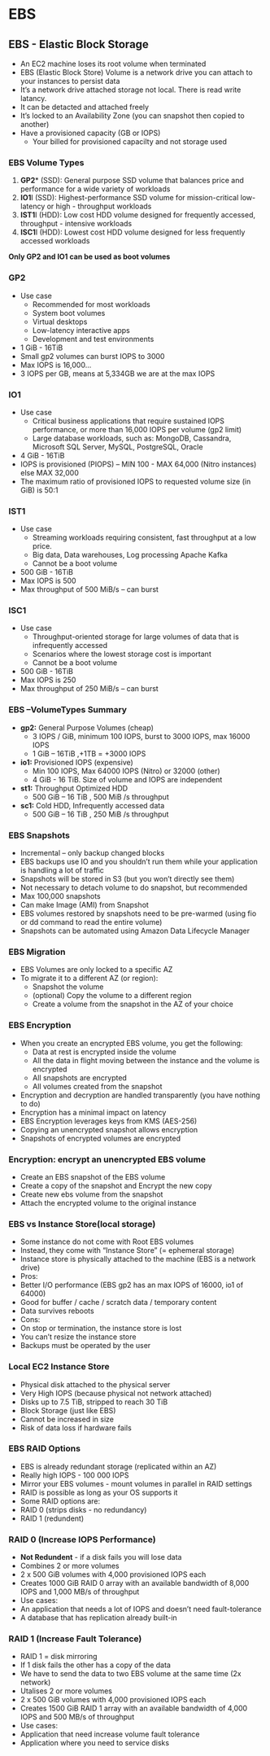 # EBS

## EBS - Elastic Block Storage

* An EC2 machine loses its root volume when terminated
* EBS (Elastic Block Store) Volume is a network drive you can attach to your instances to persist data
* It’s a network drive attached storage not local. There is read write latancy.
* It can be detacted and attached freely
* It’s locked to an Availability Zone (you can snapshot then copied to another)
* Have a provisioned capacity (GB or IOPS) 
  * Your billed for provisioned capacilty and not storage used
 
 ### EBS Volume Types
1. **GP2*** (SSD): General purpose SSD volume that balances price and performance for a wide variety of workloads
2. **IO1**I (SSD): Highest-performance SSD volume for mission-critical low-latency or high - throughput workloads
3. **IST1**I (HDD): Low cost HDD volume designed for frequently accessed, throughput - intensive workloads
4. **ISC1**I (HDD): Lowest cost HDD volume designed for less frequently accessed workloads

**Only GP2 and IO1 can be used as boot volumes**

### GP2
* Use case
  * Recommended for most workloads
  * System boot volumes
  * Virtual desktops
  * Low-latency interactive apps
  * Development and test environments
* 1 GiB - 16TiB
* Small gp2 volumes can burst IOPS to 3000
* Max IOPS is 16,000...
* 3 IOPS per GB, means at 5,334GB we are at the max IOPS

### IO1
* Use case
  * Critical business applications that require sustained IOPS performance, or more than 16,000 IOPS per volume (gp2 limit)
  * Large database workloads, such as: MongoDB, Cassandra, Microsoft SQL Server, MySQL, PostgreSQL, Oracle
* 4 GiB - 16TiB
* IOPS is provisioned (PIOPS) – MIN 100 - MAX 64,000 (Nitro instances) else MAX 32,000 
* The maximum ratio of provisioned IOPS to requested volume size (in GiB) is 50:1

### IST1
* Use case
  * Streaming workloads requiring consistent, fast throughput at a low price. 
  * Big data, Data warehouses, Log processing Apache Kafka
  * Cannot be a boot volume
* 500 GiB - 16TiB
* Max IOPS is 500
* Max throughput of 500 MiB/s – can burst

### ISC1
* Use case
  * Throughput-oriented storage for large volumes of data that is infrequently accessed
  * Scenarios where the lowest storage cost is important
  * Cannot be a boot volume
* 500 GiB - 16TiB
* Max IOPS is 250
* Max throughput of 250 MiB/s – can burst

### EBS –VolumeTypes Summary
* **gp2:** General Purpose Volumes (cheap)
  * 3 IOPS / GiB, minimum 100 IOPS, burst to 3000 IOPS, max 16000 IOPS 
  * 1 GiB – 16TiB ,+1TB = +3000 IOPS
* **io1:** Provisioned IOPS (expensive)
  * Min 100 IOPS, Max 64000 IOPS (Nitro) or 32000 (other) 
  * 4 GiB - 16 TiB. Size of volume and IOPS are independent
* **st1:** Throughput Optimized HDD
  * 500 GiB – 16 TiB , 500 MiB /s throughput
* **sc1:** Cold HDD, Infrequently accessed data 
  * 500 GiB – 16 TiB , 250 MiB /s throughput
  
### EBS Snapshots
* Incremental – only backup changed blocks
* EBS backups use IO and you shouldn’t run them while your application is handling a lot of traffic
* Snapshots will be stored in S3 (but you won’t directly see them)
* Not necessary to detach volume to do snapshot, but recommended
* Max 100,000 snapshots
* Can make Image (AMI) from Snapshot
* EBS volumes restored by snapshots need to be pre-warmed (using fio or dd command to read the entire volume)
* Snapshots can be automated using Amazon Data Lifecycle Manager

### EBS Migration
* EBS Volumes are only locked to a specific AZ
* To migrate it to a different AZ (or region):
  * Snapshot the volume
  * (optional) Copy the volume to a different region
  * Create a volume from the snapshot in the AZ of your choice
  
### EBS Encryption
* When you create an encrypted EBS volume, you get the following:
  * Data at rest is encrypted inside the volume
  * All the data in flight moving between the instance and the volume is encrypted 
  * All snapshots are encrypted
  * All volumes created from the snapshot
* Encryption and decryption are handled transparently (you have nothing to do)
* Encryption has a minimal impact on latency
* EBS Encryption leverages keys from KMS (AES-256)
* Copying an unencrypted snapshot allows encryption
* Snapshots of encrypted volumes are encrypted

### Encryption: encrypt an unencrypted EBS volume
* Create an EBS snapshot of the EBS volume
* Create a copy of the snapshot and Encrypt the new copy
* Create new ebs volume from the snapshot 
* Attach the encrypted volume to the original instance

### EBS vs Instance Store(local storage)
* Some instance do not come with Root EBS volumes
* Instead, they come with “Instance Store” (= ephemeral storage)
* Instance store is physically attached to the machine (EBS is a network drive)
* Pros:
 * Better I/O performance (EBS gp2 has an max IOPS of 16000, io1 of 64000)
 * Good for buffer / cache / scratch data / temporary content 
 * Data survives reboots
* Cons:
 * On stop or termination, the instance store is lost
 * You can’t resize the instance store
 * Backups must be operated by the user

### Local EC2 Instance Store
* Physical disk attached to the physical server
* Very High IOPS (because physical not network attached)
* Disks up to 7.5 TiB, stripped to reach 30 TiB
* Block Storage (just like EBS)
* Cannot be increased in size
* Risk of data loss if hardware fails

### EBS RAID Options
* EBS is already redundant storage (replicated within an AZ)
* Really high IOPS - 100 000 IOPS
* Mirror your EBS volumes - mount volumes in parallel in RAID settings
* RAID is possible as long as your OS supports it
* Some RAID options are: 
 * RAID 0 (strips disks - no redundancy)
 * RAID 1 (redundent)
 
### RAID 0 (Increase IOPS Performance)
* **Not Redundent** - if a disk fails you will lose data
* Combines 2 or more volumes 
 * 2 x 500 GiB volumes with 4,000 provisioned IOPS each
 * Creates 1000 GiB RAID 0 array with an available bandwidth of 8,000 IOPS and 1,000 MB/s of throughput
* Use cases:
 * An application that needs a lot of IOPS and doesn’t need fault-tolerance
 * A database that has replication already built-in

### RAID 1 (Increase Fault Tolerance)
* RAID 1 = disk mirroring
* If 1 disk fails the other has a copy of the data
* We have to send the data to two EBS volume at the same time (2x network)
* Utalises 2 or more volumes 
 * 2 x 500 GiB volumes with 4,000 provisioned IOPS each 
 * Creates 1500 GiB RAID 1 array with an available bandwidth of 4,000 IOPS and 500 MB/s of throughput
* Use cases:
 * Application that need increase volume fault tolerance
 * Application where you need to service disks
